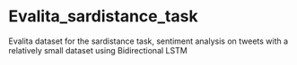 # Evalita_sardistance_task
Evalita dataset for the sardistance task, sentiment analysis on tweets with a relatively small dataset using Bidirectional LSTM
